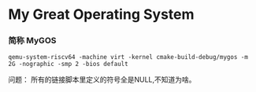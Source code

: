 # My Great Operating System

### 简称 MyGOS
````
qemu-system-riscv64 -machine virt -kernel cmake-build-debug/mygos -m 2G -nographic -smp 2 -bios default

````

问题： 所有的链接脚本里定义的符号全是NULL,不知道为啥。